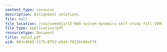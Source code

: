 ```yaml
---
content_type: resource
description: Assignment solutions.
file: null
file_location: /coursemedia/15-988-system-dynamics-self-study-fall-1998-spring-1999/803c4b6531758753e54478228c69aff4_soln3.pdf
file_type: application/pdf
resourcetype: Document
title: soln3.pdf
uid: 803c4b65-3175-8753-e544-78228c69aff4
---
```

